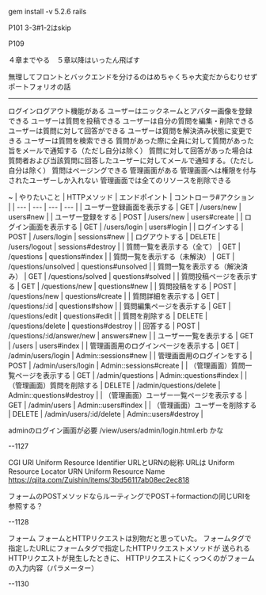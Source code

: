 
gem install -v 5.2.6 rails

P101 3-3#1-2はskip

P109 

４章までやる　５章以降はいったん飛ばす

無理してフロントとバックエンドを分けるのはめちゃくちゃ大変だからむりせず
ポートフォリオの話

---

ログインログアウト機能がある
ユーザーはニックネームとアバター画像を登録できる
ユーザーは質問を投稿できる
ユーザーは自分の質問を編集・削除できる
ユーザーは質問に対して回答ができる
ユーザーは質問を解決済み状態に変更できる
ユーザーは質問を検索できる
質問があった際に全員に対して質問があった旨をメールで通知する（ただし自分は除く）
質問に対して回答があった場合は質問者および当該質問に回答したユーザーに対してメールで通知する。（ただし自分は除く）
質問はページングできる
管理画面がある
管理画面へは権限を付与されたユーザーしか入れない
管理画面では全てのリソースを削除できる

~
| やりたいこと | HTTPメソッド | エンドポイント | コントローラ#アクション |
| --- | --- | --- | --- |
| ユーザー登録画面を表示する | GET | /users/new | users#new |
| ユーザー登録をする | POST | /users/new | users#create |
| ログイン画面を表示する | GET | /users/login | users#login |
| ログインする | POST | /users/login | sessions#new |
| ログアウトする | DELETE | /users/logout | sessions#destroy |
| 質問一覧を表示する（全て） | GET | /questions | questions#index |
| 質問一覧を表示する（未解決） | GET | /questions/unsolved | questions#unsolved |
| 質問一覧を表示する（解決済み） | GET | /questions/solved | questions#solved |
| 質問投稿ページを表示する | GET | /questions/new | questions#new |
| 質問投稿をする | POST | /questions/new | questions#create |
| 質問詳細を表示する | GET | /questions/:id | questions#show |
| 質問編集ページを表示する | GET | /questions/edit | questions#edit |
| 質問を削除する | DELETE | /questions/delete | questions#destroy |
| 回答する | POST | /questions/:id/answer/new | answers#new |
| ユーザー一覧を表示する | GET | /users | users#index |
| 管理画面用のログインページを表示する | GET | /admin/users/login | Admin::sessions#new |
| 管理画面用のログインをする | POST | /admin/users/login | Admin::sessions#create |
| （管理画面）質問一覧ページを表示する | GET | /admin/questions | Admin::questions#index |
| （管理画面）質問を削除する | DELETE | /admin/questions/delete | Admin::questions#destroy |
| （管理画面）ユーザー一覧ページを表示する | GET | /admin/users | Admin::users#index |
| （管理画面）ユーザーを削除する | DELETE | /admin/users/:id/delete | Admin::users#destroy |

adminのログイン画面が必要
/view/users/admin/login.html.erb かな

--1127

CGI
URI
Uniform Resource Identifier
URLとURNの総称
URLは
Uniform Resource Locator
URN
Uniform Resource Name
https://qiita.com/Zuishin/items/3bd56117ab08ec2ec818


フォームのPOSTメソッドならルーティングでPOST＋formactionの同じURIを参照する？

--1128

フォーム
フォームとHTTPリクエストは別物だと思っていた。
フォームタグで指定したURLにフォームタグで指定したHTTPリクエストメソッドが
送られるHTTPリクエストが発生したときに、
HTTPリクエストにくっつくのがフォームの入力内容（パラメーター）

--1130